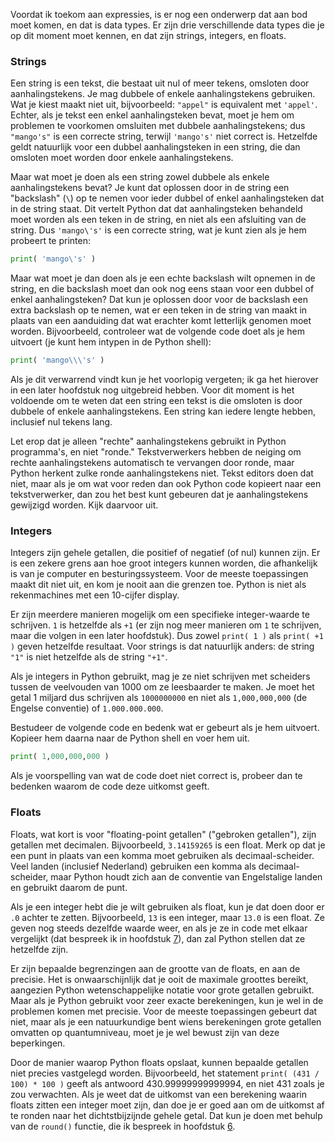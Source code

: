Voordat ik toekom aan expressies, is er nog een onderwerp dat aan bod
moet komen, en dat is data types. Er zijn drie verschillende data types
die je op dit moment moet kennen, en dat zijn strings, integers, en
floats.

### Strings

Een string is een tekst, die bestaat uit nul of meer tekens, omsloten
door aanhalingstekens. Je mag dubbele of enkele aanhalingstekens
gebruiken. Wat je kiest maakt niet uit, bijvoorbeeld: `"appel"` is
equivalent met `'appel'`. Echter, als je tekst een enkel aanhalingsteken
bevat, moet je hem om problemen te voorkomen omsluiten met dubbele
aanhalingstekens; dus `"mango's"` is een correcte string, terwijl
`'mango's'` niet correct is. Hetzelfde geldt natuurlijk voor een dubbel
aanhalingsteken in een string, die dan omsloten moet worden door enkele
aanhalingstekens.

Maar wat moet je doen als een string zowel dubbele als enkele
aanhalingstekens bevat? Je kunt dat oplossen door in de string een
"backslash" (`\`) op te nemen voor ieder dubbel of enkel aanhalingsteken
dat in de string staat. Dit vertelt Python dat dat aanhalingsteken
behandeld moet worden als een teken in de string, en niet als een
afsluiting van de string. Dus `'mango\'s'` is een correcte string, wat
je kunt zien als je hem probeert te printen:

```python
print( 'mango\'s' )
```

Maar wat moet je dan doen als je een echte backslash wilt opnemen in de
string, en die backslash moet dan ook nog eens staan voor een dubbel of
enkel aanhalingsteken? Dat kun je oplossen door voor de backslash een
extra backslash op te nemen, wat er een teken in de string van maakt in
plaats van een aanduiding dat wat erachter komt letterlijk genomen moet
worden. Bijvoorbeeld, controleer wat de volgende code doet als je hem
uitvoert (je kunt hem intypen in de Python shell):

```python
print( 'mango\\\'s' )
```

Als je dit verwarrend vindt kun je het voorlopig vergeten; ik ga het
hierover in een later hoofdstuk nog uitgebreid hebben. Voor dit moment
is het voldoende om te weten dat een string een tekst is die omsloten is
door dubbele of enkele aanhalingstekens. Een string kan iedere lengte
hebben, inclusief nul tekens lang.

Let erop dat je alleen "rechte" aanhalingstekens gebruikt in Python
programma's, en niet "ronde." Tekstverwerkers hebben de neiging om
rechte aanhalingstekens automatisch te vervangen door ronde, maar Python
herkent zulke ronde aanhalingstekens niet. Tekst editors doen dat niet,
maar als je om wat voor reden dan ook Python code kopieert naar een
tekstverwerker, dan zou het best kunt gebeuren dat je aanhalingstekens
gewijzigd worden. Kijk daarvoor uit.

### Integers

Integers zijn gehele getallen, die positief of negatief (of nul) kunnen
zijn. Er is een zekere grens aan hoe groot integers kunnen worden, die
afhankelijk is van je computer en besturingssysteem. Voor de meeste
toepassingen maakt dit niet uit, en kom je nooit aan die grenzen toe.
Python is niet als rekenmachines met een 10-cijfer display.

Er zijn meerdere manieren mogelijk om een specifieke integer-waarde te
schrijven. `1` is hetzelfde als `+1` (er zijn nog meer manieren om `1`
te schrijven, maar die volgen in een later hoofdstuk). Dus zowel
`print( 1 )` als `print( +1 )` geven hetzelfde resultaat. Voor strings
is dat natuurlijk anders: de string `"1"` is niet hetzelfde als de
string `"+1"`.

Als je integers in Python gebruikt, mag je ze niet schrijven met
scheiders tussen de veelvouden van 1000 om ze leesbaarder te maken. Je
moet het getal 1 miljard dus schrijven als `1000000000` en niet als
`1,000,000,000` (de Engelse conventie) of `1.000.000.000`.

Bestudeer de volgende code en bedenk wat er gebeurt als je hem uitvoert.
Kopieer hem daarna naar de Python shell en voer hem uit.

```python
print( 1,000,000,000 )
```

Als je voorspelling van wat de code doet niet correct is, probeer dan te
bedenken waarom de code deze uitkomst geeft.

### Floats

Floats, wat kort is voor "floating-point getallen" ("gebroken
getallen"), zijn getallen met decimalen. Bijvoorbeeld, `3.14159265` is
een float. Merk op dat je een punt in plaats van een komma moet
gebruiken als decimaal-scheider. Veel landen (inclusief Nederland)
gebruiken een komma als decimaal-scheider, maar Python houdt zich aan de
conventie van Engelstalige landen en gebruikt daarom de punt.

Als je een integer hebt die je wilt gebruiken als float, kun je dat doen
door er `.0` achter te zetten. Bijvoorbeeld, `13` is een integer, maar
`13.0` is een float. Ze geven nog steeds dezelfde waarde weer, en als je
ze in code met elkaar vergelijkt (dat bespreek ik in hoofdstuk
<a href="#ch:conditions" data-reference-type="ref" data-reference="ch:conditions">7</a>),
dan zal Python stellen dat ze hetzelfde zijn.

Er zijn bepaalde begrenzingen aan de grootte van de floats, en aan de
precisie. Het is onwaarschijnlijk dat je ooit de maximale groottes
bereikt, aangezien Python wetenschappelijke notatie voor grote getallen
gebruikt. Maar als je Python gebruikt voor zeer exacte berekeningen, kun
je wel in de problemen komen met precisie. Voor de meeste toepassingen
gebeurt dat niet, maar als je een natuurkundige bent wiens berekeningen
grote getallen omvatten op quantumniveau, moet je je wel bewust zijn van
deze beperkingen.

Door de manier waarop Python floats opslaat, kunnen bepaalde getallen
niet precies vastgelegd worden. Bijvoorbeeld, het statement
`print( (431 / 100) * 100 )` geeft als antwoord 430.99999999999994, en
niet 431 zoals je zou verwachten. Als je weet dat de uitkomst van een
berekening waarin floats zitten een integer moet zijn, dan doe je er
goed aan om de uitkomst af te ronden naar het dichtstbijzijnde gehele
getal. Dat kun je doen met behulp van de `round()` functie, die ik
bespreek in hoofdstuk
<a href="#ch:simplefunctions" data-reference-type="ref" data-reference="ch:simplefunctions">6</a>.
